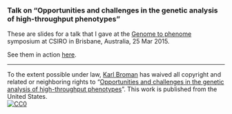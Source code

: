 ### Talk on &ldquo;Opportunities and challenges in the genetic analysis of high-throughput phenotypes&rdquo;

These are slides for a talk that I gave at the
[Genome to phenome](http://www.csiro.au/Portals/Events/Queensland/OCE_Genome-phenome.aspx)
symposium at CSIRO in Brisbane, Australia, 25 Mar 2015.

See them in action [here](https://www.biostat.wisc.edu/~kbroman/presentations/HTP2015).

---

To the extent possible under law,
[Karl Broman](http://github.com/kbroman)
has waived all copyright and related or neighboring rights to
&ldquo;[Opportunities and challenges in the genetic analysis of high-throughput phenotypes](https://github.com/kbroman/Talk_HTP2015)&rdquo;.
This work is published from the United States.
<br/>
[![CC0](http://i.creativecommons.org/p/zero/1.0/88x31.png)](http://creativecommons.org/publicdomain/zero/1.0/)

